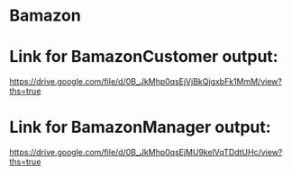 # Bamazon

# Link for BamazonCustomer output:
https://drive.google.com/file/d/0B_JkMhp0qsEjVjBkQjgxbFk1MmM/view?ths=true

# Link for BamazonManager output:
https://drive.google.com/file/d/0B_JkMhp0qsEjMU9kelVqTDdtUHc/view?ths=true